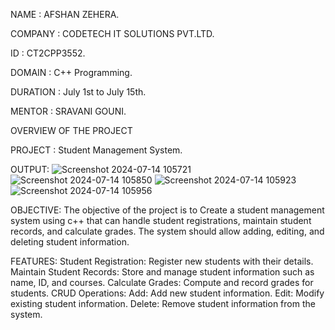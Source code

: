 NAME : AFSHAN ZEHERA.

COMPANY : CODETECH IT SOLUTIONS PVT.LTD.

ID : CT2CPP3552.

DOMAIN : C++ Programming.

DURATION : July 1st to July 15th.

MENTOR : SRAVANI GOUNI.

OVERVIEW OF THE PROJECT

PROJECT : Student Management System.

OUTPUT:
![Screenshot 2024-07-14 105721](https://github.com/user-attachments/assets/6b29f0b6-676e-4874-b6d4-81160db77dad)
![Screenshot 2024-07-14 105850](https://github.com/user-attachments/assets/8218e732-fc6b-4d7a-85a1-348be542245c)
![Screenshot 2024-07-14 105923](https://github.com/user-attachments/assets/76849aa4-c167-47e6-9b80-fd04aa826b5f)
![Screenshot 2024-07-14 105956](https://github.com/user-attachments/assets/9f80bd30-77c4-49c8-9e39-1f16a50e204f)

OBJECTIVE:
The objective of the project is to Create a student management system using c++ that can handle student registrations,
maintain student records, and calculate grades. The system should allow adding,
editing, and deleting student information.

FEATURES:
Student Registration: Register new students with their details.
Maintain Student Records: Store and manage student information such as name, ID, and courses.
Calculate Grades: Compute and record grades for students.
CRUD Operations:
Add: Add new student information.
Edit: Modify existing student information.
Delete: Remove student information from the system.
